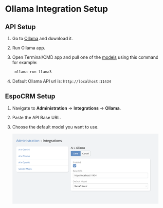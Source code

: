 # Ollama Integration Setup

## API Setup

1. Go to [Ollama](https://ollama.com/) and download it.
2. Run Ollama app.
3. Open Terminal/CMD app and pull one of the [models](https://ollama.com/library) using this command for example:

   ```bash
    ollama run llama3
   ```
4. Default Ollama API url is: `http://localhost:11434`

## EspoCRM Setup

1. Navigate to **Administration** -> **Integrations** -> **Ollama**.
2. Paste the API Base URL.
3. Choose the default model you want to use.

   ![setup-0.png](../../../_static/images/espocrm-extensions/ai/providers/ollama/setup-0.png)
   
